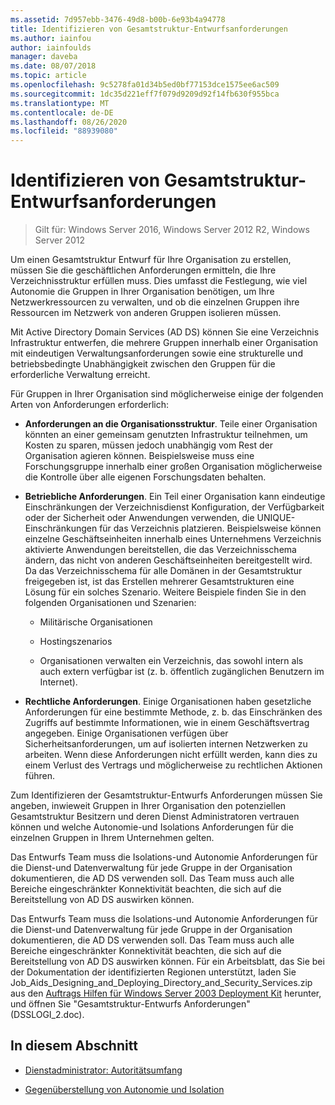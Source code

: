 ```yaml
---
ms.assetid: 7d957ebb-3476-49d8-b00b-6e93b4a94778
title: Identifizieren von Gesamtstruktur-Entwurfsanforderungen
ms.author: iainfou
author: iainfoulds
manager: daveba
ms.date: 08/07/2018
ms.topic: article
ms.openlocfilehash: 9c5278fa01d34b5ed0bf77153dce1575ee6ac509
ms.sourcegitcommit: 1dc35d221eff7f079d9209d92f14fb630f955bca
ms.translationtype: MT
ms.contentlocale: de-DE
ms.lasthandoff: 08/26/2020
ms.locfileid: "88939080"
---
```

# <a name="identifying-forest-design-requirements"></a>Identifizieren von Gesamtstruktur-Entwurfsanforderungen

> Gilt für: Windows Server 2016, Windows Server 2012 R2, Windows Server 2012

Um einen Gesamtstruktur Entwurf für Ihre Organisation zu erstellen, müssen Sie die geschäftlichen Anforderungen ermitteln, die Ihre Verzeichnisstruktur erfüllen muss. Dies umfasst die Festlegung, wie viel Autonomie die Gruppen in Ihrer Organisation benötigen, um Ihre Netzwerkressourcen zu verwalten, und ob die einzelnen Gruppen ihre Ressourcen im Netzwerk von anderen Gruppen isolieren müssen.

Mit Active Directory Domain Services (AD DS) können Sie eine Verzeichnis Infrastruktur entwerfen, die mehrere Gruppen innerhalb einer Organisation mit eindeutigen Verwaltungsanforderungen sowie eine strukturelle und betriebsbedingte Unabhängigkeit zwischen den Gruppen für die erforderliche Verwaltung erreicht.

Für Gruppen in Ihrer Organisation sind möglicherweise einige der folgenden Arten von Anforderungen erforderlich:

- **Anforderungen an die Organisationsstruktur**. Teile einer Organisation könnten an einer gemeinsam genutzten Infrastruktur teilnehmen, um Kosten zu sparen, müssen jedoch unabhängig vom Rest der Organisation agieren können. Beispielsweise muss eine Forschungsgruppe innerhalb einer großen Organisation möglicherweise die Kontrolle über alle eigenen Forschungsdaten behalten.

- **Betriebliche Anforderungen**. Ein Teil einer Organisation kann eindeutige Einschränkungen der Verzeichnisdienst Konfiguration, der Verfügbarkeit oder der Sicherheit oder Anwendungen verwenden, die UNIQUE-Einschränkungen für das Verzeichnis platzieren. Beispielsweise können einzelne Geschäftseinheiten innerhalb eines Unternehmens Verzeichnis aktivierte Anwendungen bereitstellen, die das Verzeichnisschema ändern, das nicht von anderen Geschäftseinheiten bereitgestellt wird. Da das Verzeichnisschema für alle Domänen in der Gesamtstruktur freigegeben ist, ist das Erstellen mehrerer Gesamtstrukturen eine Lösung für ein solches Szenario. Weitere Beispiele finden Sie in den folgenden Organisationen und Szenarien:

    - Militärische Organisationen

    - Hostingszenarios

    - Organisationen verwalten ein Verzeichnis, das sowohl intern als auch extern verfügbar ist (z. b. öffentlich zugänglichen Benutzern im Internet).

- **Rechtliche Anforderungen**. Einige Organisationen haben gesetzliche Anforderungen für eine bestimmte Methode, z. b. das Einschränken des Zugriffs auf bestimmte Informationen, wie in einem Geschäftsvertrag angegeben. Einige Organisationen verfügen über Sicherheitsanforderungen, um auf isolierten internen Netzwerken zu arbeiten. Wenn diese Anforderungen nicht erfüllt werden, kann dies zu einem Verlust des Vertrags und möglicherweise zu rechtlichen Aktionen führen.

Zum Identifizieren der Gesamtstruktur-Entwurfs Anforderungen müssen Sie angeben, inwieweit Gruppen in Ihrer Organisation den potenziellen Gesamtstruktur Besitzern und deren Dienst Administratoren vertrauen können und welche Autonomie-und Isolations Anforderungen für die einzelnen Gruppen in Ihrem Unternehmen gelten.

Das Entwurfs Team muss die Isolations-und Autonomie Anforderungen für die Dienst-und Datenverwaltung für jede Gruppe in der Organisation dokumentieren, die AD DS verwenden soll. Das Team muss auch alle Bereiche eingeschränkter Konnektivität beachten, die sich auf die Bereitstellung von AD DS auswirken können.

Das Entwurfs Team muss die Isolations-und Autonomie Anforderungen für die Dienst-und Datenverwaltung für jede Gruppe in der Organisation dokumentieren, die AD DS verwenden soll. Das Team muss auch alle Bereiche eingeschränkter Konnektivität beachten, die sich auf die Bereitstellung von AD DS auswirken können. Für ein Arbeitsblatt, das Sie bei der Dokumentation der identifizierten Regionen unterstützt, laden Sie Job_Aids_Designing_and_Deploying_Directory_and_Security_Services.zip aus den [Auftrags Hilfen für Windows Server 2003 Deployment Kit](https://microsoft.com/download/details.aspx?id=9608) herunter, und öffnen Sie "Gesamtstruktur-Entwurfs Anforderungen" (DSSLOGI_2.doc).

## <a name="in-this-section"></a>In diesem Abschnitt

- [Dienstadministrator: Autoritätsumfang](../../ad-ds/plan/Service-Administrator-Scope-of-Authority.md)

- [Gegenüberstellung von Autonomie und Isolation](../../ad-ds/plan/Autonomy-vs.-Isolation.md)

